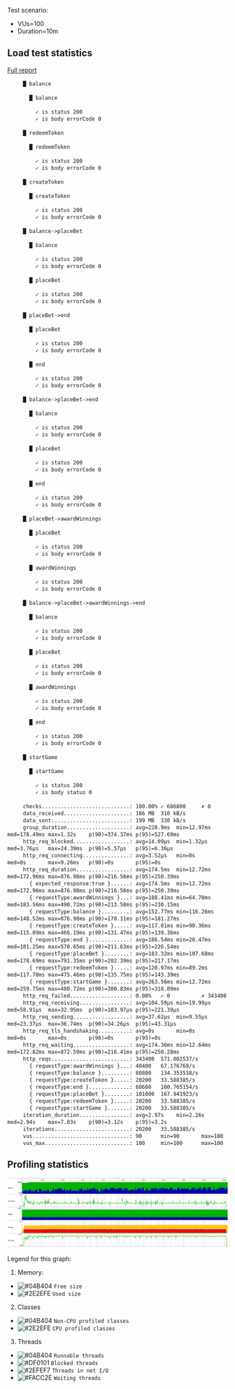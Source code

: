 Test scenario:

- VUs=100
- Duration=10m

## Load test statistics

[Full report](k6_run_report.txt)

```
     █ balance

       █ balance

         ✓ is status 200
         ✓ is body errorCode 0

     █ redeemToken

       █ redeemToken

         ✓ is status 200
         ✓ is body errorCode 0

     █ createToken

       █ createToken

         ✓ is status 200
         ✓ is body errorCode 0

     █ balance->placeBet

       █ balance

         ✓ is status 200
         ✓ is body errorCode 0

       █ placeBet

         ✓ is status 200
         ✓ is body errorCode 0

     █ placeBet->end

       █ placeBet

         ✓ is status 200
         ✓ is body errorCode 0

       █ end

         ✓ is status 200
         ✓ is body errorCode 0

     █ balance->placeBet->end

       █ balance

         ✓ is status 200
         ✓ is body errorCode 0

       █ placeBet

         ✓ is status 200
         ✓ is body errorCode 0

       █ end

         ✓ is status 200
         ✓ is body errorCode 0

     █ placeBet->awardWinnings

       █ placeBet

         ✓ is status 200
         ✓ is body errorCode 0

       █ awardWinnings

         ✓ is status 200
         ✓ is body errorCode 0

     █ balance->placeBet->awardWinnings->end

       █ balance

         ✓ is status 200
         ✓ is body errorCode 0

       █ placeBet

         ✓ is status 200
         ✓ is body errorCode 0

       █ awardWinnings

         ✓ is status 200
         ✓ is body errorCode 0

       █ end

         ✓ is status 200
         ✓ is body errorCode 0

     █ startGame

       █ startGame

         ✓ is status 200
         ✓ is body status 0

     checks............................: 100.00% ✓ 686800     ✗ 0
     data_received.....................: 186 MB  310 kB/s
     data_sent.........................: 199 MB  330 kB/s
     group_duration....................: avg=228.9ms  min=12.97ms  med=178.49ms max=1.32s    p(90)=374.37ms p(95)=527.69ms
     http_req_blocked..................: avg=14.09µs  min=1.32µs   med=3.76µs   max=24.39ms  p(90)=5.57µs   p(95)=6.36µs
     http_req_connecting...............: avg=3.52µs   min=0s       med=0s       max=9.26ms   p(90)=0s       p(95)=0s
     http_req_duration.................: avg=174.5ms  min=12.72ms  med=172.96ms max=876.98ms p(90)=216.56ms p(95)=250.39ms
       { expected_response:true }......: avg=174.5ms  min=12.72ms  med=172.96ms max=876.98ms p(90)=216.56ms p(95)=250.39ms
       { requestType:awardWinnings }...: avg=188.41ms min=64.78ms  med=183.56ms max=490.72ms p(90)=213.58ms p(95)=230.15ms
       { requestType:balance }.........: avg=152.77ms min=116.26ms med=148.52ms max=876.98ms p(90)=170.11ms p(95)=181.27ms
       { requestType:createToken }.....: avg=117.81ms min=90.36ms  med=115.09ms max=466.19ms p(90)=131.47ms p(95)=139.36ms
       { requestType:end }.............: avg=186.54ms min=28.47ms  med=181.25ms max=570.65ms p(90)=211.63ms p(95)=226.54ms
       { requestType:placeBet }........: avg=183.32ms min=107.68ms med=178.69ms max=791.35ms p(90)=202.39ms p(95)=217.17ms
       { requestType:redeemToken }.....: avg=120.97ms min=89.2ms   med=117.78ms max=475.46ms p(90)=135.75ms p(95)=143.39ms
       { requestType:startGame }.......: avg=263.56ms min=12.72ms  med=259.75ms max=480.72ms p(90)=300.83ms p(95)=318.09ms
     http_req_failed...................: 0.00%   ✓ 0          ✗ 343400
     http_req_receiving................: avg=104.59µs min=19.99µs  med=58.91µs  max=32.95ms  p(90)=103.97µs p(95)=221.39µs
     http_req_sending..................: avg=37.62µs  min=9.55µs   med=23.37µs  max=36.74ms  p(90)=34.26µs  p(95)=43.31µs
     http_req_tls_handshaking..........: avg=0s       min=0s       med=0s       max=0s       p(90)=0s       p(95)=0s
     http_req_waiting..................: avg=174.36ms min=12.64ms  med=172.82ms max=872.59ms p(90)=216.41ms p(95)=250.28ms
     http_reqs.........................: 343400  571.002537/s
       { requestType:awardWinnings }...: 40400   67.176769/s
       { requestType:balance }.........: 80800   134.353538/s
       { requestType:createToken }.....: 20200   33.588385/s
       { requestType:end }.............: 60600   100.765154/s
       { requestType:placeBet }........: 101000  167.941923/s
       { requestType:redeemToken }.....: 20200   33.588385/s
       { requestType:startGame }.......: 20200   33.588385/s
     iteration_duration................: avg=2.97s    min=2.26s    med=2.94s    max=7.03s    p(90)=3.12s    p(95)=3.2s
     iterations........................: 20200   33.588385/s
     vus...............................: 90      min=90       max=100
     vus_max...........................: 100     min=100      max=100
```

## Profiling statistics

![Telemetry](jprofile/telemetry.png)

Legend for this graph:
1. Memory:
- ![#04B404](https://placehold.it/15/04B404/000000?text=+) `Free size`
- ![#2E2EFE](https://placehold.it/15/2E2EFE/000000?text=+) `Used size`
2. Classes
- ![#04B404](https://placehold.it/15/04B404/000000?text=+) `Non-CPU profiled classes`
- ![#2E2EFE](https://placehold.it/15/2E2EFE/000000?text=+) `CPU profiled classes`
3. Threads
- ![#04B404](https://placehold.it/15/04B404/000000?text=+) `Runnable threads`
- ![#DF0101](https://placehold.it/15/DF0101/000000?text=+) `Blocked threads`
- ![#2EFEF7](https://placehold.it/15/2EFEF7/000000?text=+) `Threads in net I/O`
- ![#FACC2E](https://placehold.it/15/FACC2E/000000?text=+) `Waiting threads`